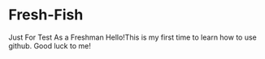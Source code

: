 # Fresh-Fish
Just For Test As a Freshman
Hello!This is my first time to learn how to use github.
Good luck to me!
